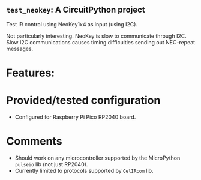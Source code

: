 ## `test_neokey`: A CircuitPython project
Test IR control using NeoKey1x4 as input (using I2C).

Not particularly interesting. NeoKey is slow to communicate through I2C.
Slow I2C communications causes timing difficulties sending out NEC-repeat messages.

# Features:

# Provided/tested configuration
- Configured for Raspberry Pi Pico RP2040 board.

# Comments
- Should work on any microcontroller supported by the MicroPython `pulseio` lib (not just RP2040).
- Currently limited to protocols supported by `CelIRcom` lib.